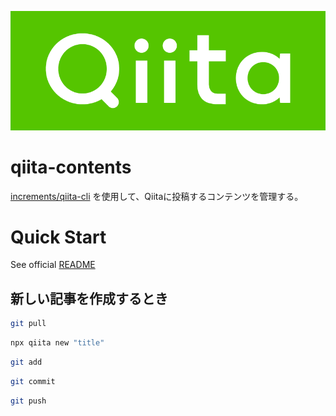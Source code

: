 ![qiita-logo-background-color.png](img/logo-background-color.png)

# qiita-contents

[increments/qiita-cli](https://github.com/increments/qiita-cli) を使用して、Qiitaに投稿するコンテンツを管理する。

# Quick Start

See official [README](https://github.com/increments/qiita-cli?tab=readme-ov-file#qiita-cli-%E3%81%AE%E5%B0%8E%E5%85%A5%E6%96%B9%E6%B3%95%E3%81%AB%E3%81%A4%E3%81%84%E3%81%A6)

## 新しい記事を作成するとき

```bash
git pull
```


```bash
npx qiita new "title"
```


```bash
git add
```

```bash
git commit
```

```bash
git push
```

